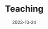 ---
title: 'Teaching'
date: 2023-10-24
type: landing

sections:
  - block: markdown
    content:
      title: Teaching
      text: |
        ### Graduate Courses

        - **COMPSCI 590**: Data Science, Duke (23Spring)  
        Graduate Teaching Assistant

        - **COMPSCI 671**: Theory & Alg Machine Learning, Duke (22Fall)  
        Graduate Teaching Assistant  
 
        
        ### Undergraduate Courses
        
        - **CPSC 404**: Advanced Relational DB, UBC (19Fall, 20Spring)  
        Undergraduate Teaching Assistant  

        - **CPSC 304**: Intro to Relational DB, UBC (19Fall)  
        Undergraduate Teaching Assistant  

        - **CPSC 213**: Intro to Computer Systems, UBC (18Summer)  
        Undergraduate Teaching Assistant

---